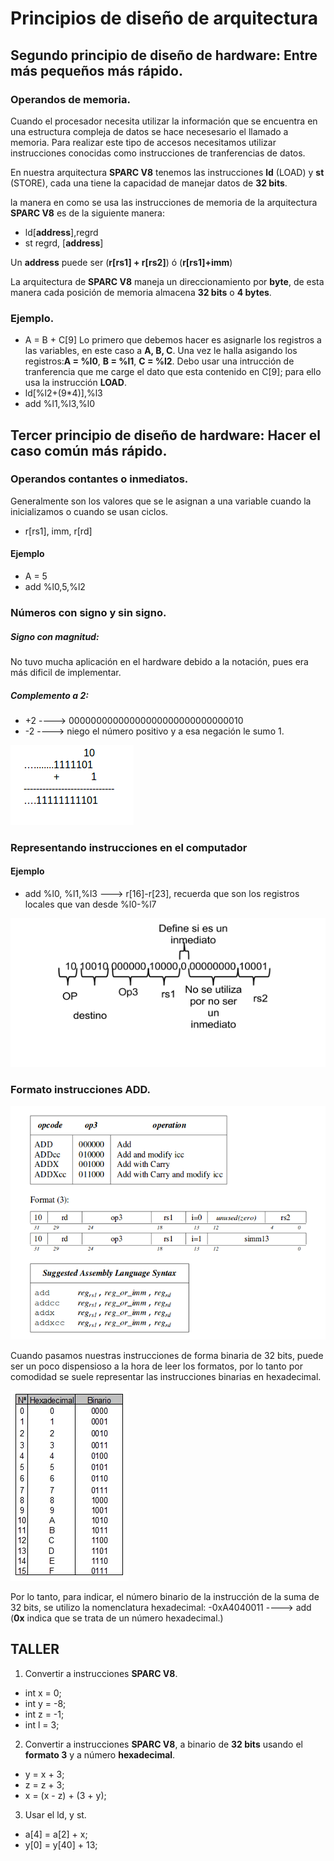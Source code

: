 # Principios de diseño de arquitectura
## Segundo principio de diseño de hardware: Entre más pequeños más rápido.
### Operandos de memoria.

Cuando el procesador necesita utilizar la información que se encuentra en una estructura compleja de datos se hace necesesario el llamado a memoria. Para realizar este tipo de accesos necesitamos utilizar instrucciones conocidas como instrucciones de tranferencias de datos.

En nuestra arquitectura **SPARC V8** tenemos las instrucciones **ld** (LOAD) y **st** (STORE), cada una tiene la capacidad de manejar datos de **32 bits**.

la manera en como se usa las instrucciones de memoria de la arquitectura **SPARC V8** es de la siguiente manera:

- ld[**address**],regrd
- st regrd, [**address**]

Un **address** puede ser (**r[rs1] + r[rs2]**) ó (**r[rs1]+imm**)

La arquitectura de **SPARC V8** maneja un direccionamiento por **byte**, de esta manera cada posición de memoria almacena **32 bits** o **4 bytes**.


### Ejemplo.

- A = B + C[9]
Lo primero que debemos hacer es asignarle los registros a las variables, en este caso a **A, B, C**.
Una vez le halla asigando los registros:**A = %l0**,  **B = %l1**, **C = %l2**. Debo usar una intrucción de tranferencia que me carge el dato que esta contenido en C[9]; para ello usa la instrucción **LOAD**.
- ld[%l2+(9*4)],%l3
- add %l1,%l3,%l0
## Tercer principio de diseño de hardware: Hacer el caso común más rápido.

### Operandos contantes o inmediatos.
Generalmente son los valores que se le asignan a una variable cuando la inicializamos o cuando se usan ciclos.

- r[rs1], imm, r[rd]
#### Ejemplo
- A = 5
- add %l0,5,%l2
### Números con signo y sin signo.
##### Signo con magnitud:
No tuvo mucha aplicación en el hardware debido a la notación, pues era más dificil de implementar.

##### Complemento a 2:

- +2 ----> 00000000000000000000000000000010
- -2 ----> niego el número positivo y a esa negación le sumo 1.

![Complemento a 2](./images/complemento2.png "Complemento a 2")

### Representando instrucciones en el computador
#### Ejemplo
- add %l0, %l1,%l3 ---> r[16]-r[23], recuerda que son los registros locales que van desde %l0-%l7


![Instrucciones](./images/instruccionadd.png "Instruccion")

### Formato instrucciones ADD.

![Formato add](./images/formatoadd.png "Formato add")

Cuando pasamos nuestras instrucciones de forma binaria de 32 bits, puede ser un poco dispensioso a la hora de leer los formatos, por lo tanto por comodidad se suele representar las instrucciones binarias en hexadecimal.


![Tabla hexadecimal](./images/tabla-hexadecimal-binario.jpg "Tabla Hexadecimal")

Por lo tanto, para indicar, el número binario de la instrucción de la suma de 32 bits, se utilizo la nomenclatura hexadecimal:
-0xA4040011 ----> add (**0x** indica que se trata de un número hexadecimal.) 

## TALLER

1. Convertir a instrucciones **SPARC V8**.
- int x = 0; 
- int y = -8; 
- int z = -1; 
- int l = 3;
2. Convertir a instrucciones **SPARC V8**, a binario de **32 bits** usando el **formato 3** y a número **hexadecimal**.
- y = x + 3;
- z = z + 3;
- x = (x - z) + (3 + y);

3. Usar el ld, y st.
- a[4] = a[2] + x;
- y[0] = y[40] + 13;

